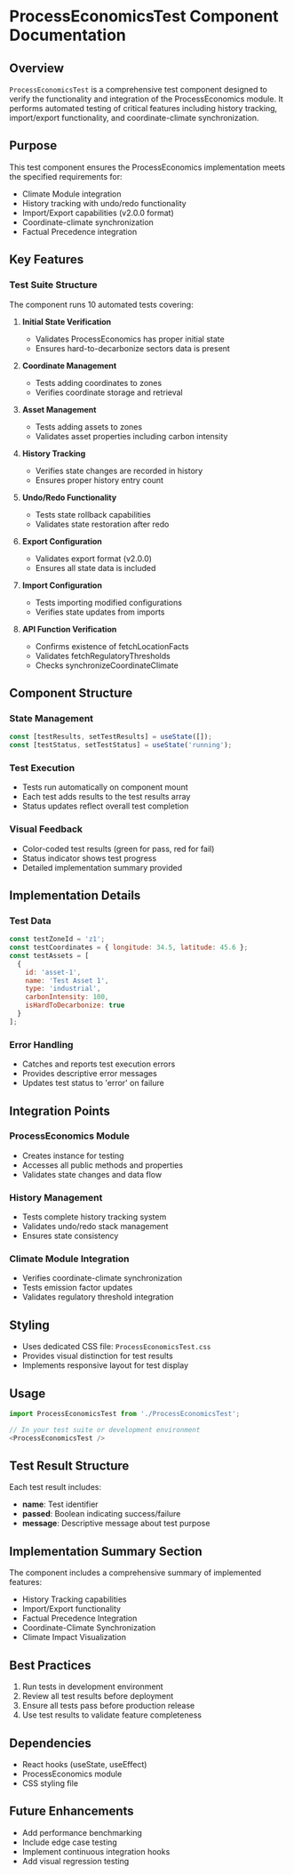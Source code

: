 # ProcessEconomicsTest Component Documentation

## Overview
`ProcessEconomicsTest` is a comprehensive test component designed to verify the functionality and integration of the ProcessEconomics module. It performs automated testing of critical features including history tracking, import/export functionality, and coordinate-climate synchronization.

## Purpose
This test component ensures the ProcessEconomics implementation meets the specified requirements for:
- Climate Module integration
- History tracking with undo/redo functionality
- Import/Export capabilities (v2.0.0 format)
- Coordinate-climate synchronization
- Factual Precedence integration

## Key Features

### Test Suite Structure
The component runs 10 automated tests covering:

1. **Initial State Verification**
   - Validates ProcessEconomics has proper initial state
   - Ensures hard-to-decarbonize sectors data is present

2. **Coordinate Management**
   - Tests adding coordinates to zones
   - Verifies coordinate storage and retrieval

3. **Asset Management**
   - Tests adding assets to zones
   - Validates asset properties including carbon intensity

4. **History Tracking**
   - Verifies state changes are recorded in history
   - Ensures proper history entry count

5. **Undo/Redo Functionality**
   - Tests state rollback capabilities
   - Validates state restoration after redo

6. **Export Configuration**
   - Validates export format (v2.0.0)
   - Ensures all state data is included

7. **Import Configuration**
   - Tests importing modified configurations
   - Verifies state updates from imports

8. **API Function Verification**
   - Confirms existence of fetchLocationFacts
   - Validates fetchRegulatoryThresholds
   - Checks synchronizeCoordinateClimate

## Component Structure

### State Management
```javascript
const [testResults, setTestResults] = useState([]);
const [testStatus, setTestStatus] = useState('running');
```

### Test Execution
- Tests run automatically on component mount
- Each test adds results to the test results array
- Status updates reflect overall test completion

### Visual Feedback
- Color-coded test results (green for pass, red for fail)
- Status indicator shows test progress
- Detailed implementation summary provided

## Implementation Details

### Test Data
```javascript
const testZoneId = 'z1';
const testCoordinates = { longitude: 34.5, latitude: 45.6 };
const testAssets = [
  { 
    id: 'asset-1', 
    name: 'Test Asset 1', 
    type: 'industrial', 
    carbonIntensity: 100,
    isHardToDecarbonize: true
  }
];
```

### Error Handling
- Catches and reports test execution errors
- Provides descriptive error messages
- Updates test status to 'error' on failure

## Integration Points

### ProcessEconomics Module
- Creates instance for testing
- Accesses all public methods and properties
- Validates state changes and data flow

### History Management
- Tests complete history tracking system
- Validates undo/redo stack management
- Ensures state consistency

### Climate Module Integration
- Verifies coordinate-climate synchronization
- Tests emission factor updates
- Validates regulatory threshold integration

## Styling
- Uses dedicated CSS file: `ProcessEconomicsTest.css`
- Provides visual distinction for test results
- Implements responsive layout for test display

## Usage
```javascript
import ProcessEconomicsTest from './ProcessEconomicsTest';

// In your test suite or development environment
<ProcessEconomicsTest />
```

## Test Result Structure
Each test result includes:
- **name**: Test identifier
- **passed**: Boolean indicating success/failure
- **message**: Descriptive message about test purpose

## Implementation Summary Section
The component includes a comprehensive summary of implemented features:
- History Tracking capabilities
- Import/Export functionality
- Factual Precedence Integration
- Coordinate-Climate Synchronization
- Climate Impact Visualization

## Best Practices
1. Run tests in development environment
2. Review all test results before deployment
3. Ensure all tests pass before production release
4. Use test results to validate feature completeness

## Dependencies
- React hooks (useState, useEffect)
- ProcessEconomics module
- CSS styling file

## Future Enhancements
- Add performance benchmarking
- Include edge case testing
- Implement continuous integration hooks
- Add visual regression testing
